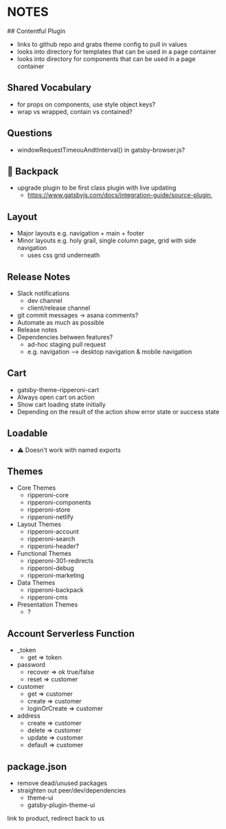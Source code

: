 # NOTES

## Contentful Plugin

- links to github repo and grabs theme config to pull in values
- looks into directory for templates that can be used in a page container
- looks into directory for components that can be used in a page container

## Shared Vocabulary

- for props on components, use style object keys?
- wrap vs wrapped, contain vs contained?

## Questions

- windowRequestTimeouAndtInterval() in gatsby-browser.js?

## 🎒 Backpack

- upgrade plugin to be first class plugin with live updating
  - https://www.gatsbyjs.com/docs/integration-guide/source-plugin,

## Layout

- Major layouts e.g. navigation + main + footer
- Minor layouts e.g. holy grail, single column page, grid with side navigation
  - uses css grid underneath

## Release Notes

- Slack notifications
  - dev channel
  - client/release channel
- git commit messages -> asana comments?
- Automate as much as possible
- Release notes
- Dependencies between features?
  - ad-hoc staging pull request
  - e.g. navigation --> desktop navigation & mobile navigation

## Cart

- gatsby-theme-ripperoni-cart
- Always open cart on action
- Show cart loading state initially
- Depending on the result of the action show error state or success state


## Loadable

- ⚠️ Doesn't work with named exports

## Themes

- Core Themes
  - ripperoni-core
  - ripperoni-components
  - ripperoni-store
  - ripperoni-netlify
- Layout Themes
  - ripperoni-account
  - ripperoni-search
  - ripperoni-header?
- Functional Themes
  - ripperoni-301-redirects
  - ripperoni-debug
  - ripperoni-marketing
- Data Themes
  - ripperoni-backpack
  - ripperoni-cms
- Presentation Themes
  - ?

## Account Serverless Function

- _token
  - get => token
- password
  - recover => ok true/false
  - reset => customer
- customer
  - get => customer
  - create => customer
  - loginOrCreate => customer
- address
  - create => customer
  - delete => customer
  - update => customer
  - default => customer

## package.json

- remove dead/unused packages
- straighten out peer/dev/dependencies
  - theme-ui
  - gatsby-plugin-theme-ui


link to product, redirect back to us
